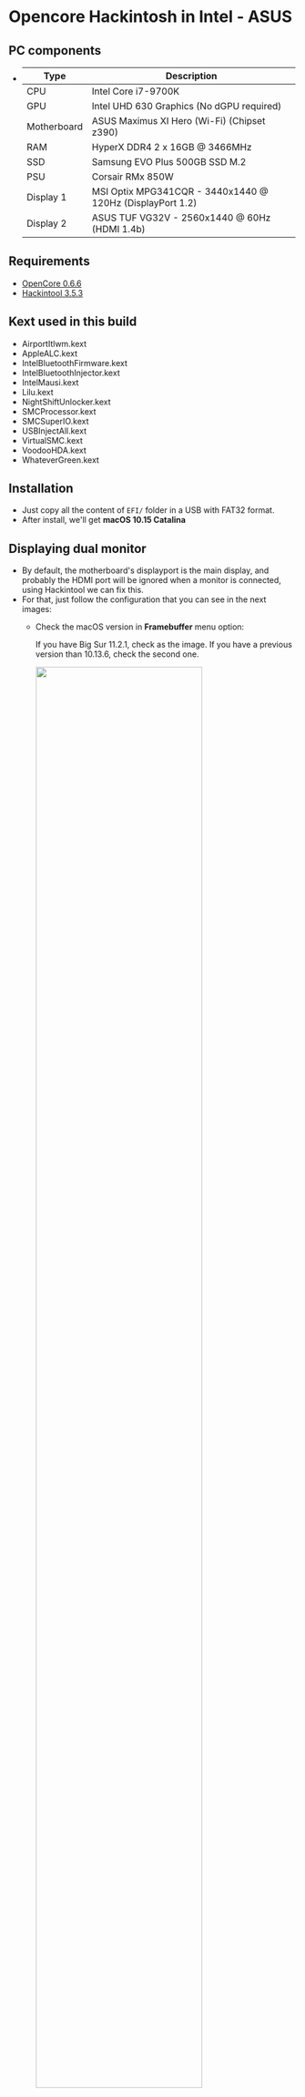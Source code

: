# Opencore Hackintosh in Intel - ASUS

## PC components
* | Type | Description |
  | ---- | ----------- |
  | CPU | Intel Core i7-9700K |
  | GPU | Intel UHD 630 Graphics (No dGPU required) |
  | Motherboard | ASUS Maximus XI Hero (Wi-Fi) (Chipset z390) |
  | RAM | HyperX DDR4 2 x 16GB @ 3466MHz |
  | SSD | Samsung EVO Plus 500GB SSD M.2 |
  | PSU | Corsair RMx 850W |
  | Display 1 | MSI Optix MPG341CQR - 3440x1440 @ 120Hz (DisplayPort 1.2) |
  | Display 2 | ASUS TUF VG32V - 2560x1440 @ 60Hz (HDMI 1.4b) |

## Requirements
* [OpenCore 0.6.6](https://dortania.github.io/OpenCore-Install-Guide/)
* [Hackintool 3.5.3](https://github.com/headkaze/Hackintool/releases/latest/download/Hackintool.zip)

## Kext used in this build
* AirportItlwm.kext
* AppleALC.kext
* IntelBluetoothFirmware.kext
* IntelBluetoothInjector.kext
* IntelMausi.kext
* Lilu.kext
* NightShiftUnlocker.kext
* SMCProcessor.kext
* SMCSuperIO.kext
* USBInjectAll.kext
* VirtualSMC.kext
* VoodooHDA.kext
* WhateverGreen.kext

## Installation
* Just copy all the content of `EFI/` folder in a USB with FAT32 format.
* After install, we'll get **macOS 10.15 Catalina**

## Displaying dual monitor
* By default, the motherboard's displayport is the main display, and probably the HDMI port will be ignored when a monitor is connected, using Hackintool we can fix this.
* For that, just follow the configuration that you can see in the next images:
    * Check the macOS version in **Framebuffer** menu option:

        If you have Big Sur 11.2.1, check as the image. If you have a previous version than 10.13.6, check the second one.
        
        <img src="./img/img1.png" width="80%">
    * In **Patch** menu option check `Apply Current Patches`.

        In **System Configs** we must select the motherboard brand that we have, but in my case I couldn't find it, I tried selecting `Asus > TUF Z390-Pro Gaming [CFL]` which have a similar architecture as mines.

        <img src="./img/img2.png" width=80%>

    * In `Patch` we must check the options as follows:

        <img src="./img/img9.png" width=80%>
        <img src="./img/img10.png" width=80%>
        <img src="./img/img11.png" width=80%>

        After that, restart the Mac.
    * Once you restarted the Mac, you might see your seconday monitor enabled using HDMI port.

        Open Hackintool and make sure that you can see this next:

        <img src="./img/img3.png" width=80%>
        <img src="./img/img4.png" width=80%>
        <img src="./img/img5.png" width=80%>
        <img src="./img/img6.png" width=80%>
    * Display settings in Mac should look like this:

        <img src="./img/img7.png" width=90%>
## Complete
* Now, enjoy using Mac !

    <img src="./img/img8.png" width=80%>